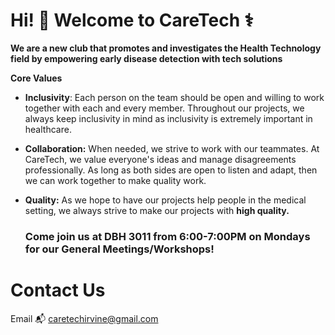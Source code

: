 # Hi! 👋 Welcome to CareTech ⚕️


**We are a new club that promotes and investigates the Health Technology field by empowering early disease detection with tech solutions**

**Core Values**

- **Inclusivity**: Each person on the team should be open and willing to work together with each and every member. Throughout our projects, we always keep inclusivity in mind as inclusivity is extremely important in healthcare. 

- **Collaboration:** When needed, we strive to work with our teammates. At CareTech, we value everyone's ideas and manage disagreements professionally. As long as both sides are open to listen and adapt, then we can work together to make quality work.

- **Quality:** As we hope to have our projects help people in the medical setting, we always strive to make our projects with **high quality.**

  ### Come join us at DBH 3011 from 6:00-7:00PM on Mondays for our General Meetings/Workshops!

# Contact Us
Email 📬 caretechirvine@gmail.com

<!--
🙋‍♀️ A short introduction - what is your organization all about?
🌈 Contribution guidelines - how can the community get involved?
👩‍💻 Useful resources - where can the community find your docs? Is there anything else the community should know?
🍿 Fun facts - what does your team eat for breakfast?
🧙 Remember, you can do mighty things with the power of [Markdown](https://docs.github.com/github/writing-on-github/getting-started-with-writing-and-formatting-on-github/basic-writing-and-formatting-syntax)
-->
